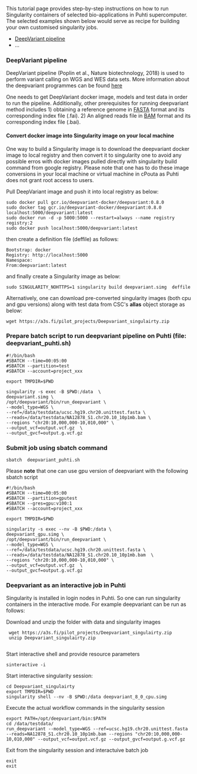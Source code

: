 This tutorial page  provides step-by-step instructions on how to run Singularity containers of selected bio-applications in Puhti supercomputer. The selected examples shown below would serve as recipe for building your own customised singularity jobs.  

   - [DeepVariant pipeline](#deepvariant-pipeline)
   - ...

### DeepVariant pipeline  ###

DeepVariant pipeline (Poplin et al., Nature biotechnology, 2018) is used  to perform variant calling on WGS and WES data sets. More information about the deepvariant programmes can be found [here](https://github.com/google/deepvariant) 

One needs to get DeepVariant docker image, models and test data in order to run the pipeline. Additionally, other prerequisites for running deepvariant method includes 1) obtaining a reference genome in [FASTA](https://en.wikipedia.org/wiki/FASTA_format) format and its corresponding index file (.fai). 2) An aligned reads file in [BAM](http://genome.sph.umich.edu/wiki/BAM) format and its corresponding index file (.bai).

#### Convert docker image into Singularity image on your local machine ####

One way to build a Singularity image is to download the deepvariant docker image to local registry and then convert it to singularity one to avoid any possible erros with docker images pulled directly with singularity build command from google registry. Please note that one has to do these image conversions in your local machine or virtual machine in cPouta as Puhti does not grant root access to users.

Pull DeepVariant image and push it into local registry as below:

```
sudo docker pull gcr.io/deepvariant-docker/deepvariant:0.8.0
sudo docker tag gcr.io/deepvariant-docker/deepvariant:0.8.0 localhost:5000/deepvariant:latest
sudo docker run -d -p 5000:5000 --restart=always --name registry registry:2
sudo docker push localhost:5000/deepvariant:latest
```

then create a definition file (deffile) as follows:

```
Bootstrap: docker
Registry: http://localhost:5000
Namespace:
From:deepvariant:latest
```
and finally create a Singularity image as below:

```
sudo SINGULARITY_NOHTTPS=1 singularity build deepvariant.simg  deffile
```
Alternatively, one can download  pre-converted singularity images (both cpu and gpu versions) along with test data from CSC's **allas** object storage as below:

```
wget https://a3s.fi/pilot_projects/Deepvariant_singulairty.zip
```


### Prepare batch script to run deepvariant pipeline on Puhti (file: deepvariant_puhti.sh)

```
#!/bin/bash
#SBATCH --time=00:05:00
#SBATCH --partition=test
#SBATCH --account=project_xxx

export TMPDIR=$PWD 

singularity -s exec -B $PWD:/data  \
deepvariant.simg \
/opt/deepvariant/bin/run_deepvariant \
--model_type=WGS \
--ref=/data/testdata/ucsc.hg19.chr20.unittest.fasta \
--reads=/data/testdata/NA12878_S1.chr20.10_10p1mb.bam \
--regions "chr20:10,000,000-10,010,000" \
--output_vcf=output.vcf.gz  \
--output_gvcf=output.g.vcf.gz
```

### Submit job using sbatch command

```
sbatch  deepvariant_puhti.sh
```

Please **note** that one can use gpu version of deepvariant with the following sbatch script 

```
#!/bin/bash
#SBATCH --time=00:05:00
#SBATCH --partition=gputest
#SBATCH --gres=gpu:v100:1
#SBATCH --account=project_xxx

export TMPDIR=$PWD

singularity -s exec --nv -B $PWD:/data \
deepvariant_gpu.simg \
/opt/deepvariant/bin/run_deepvariant \
--model_type=WGS \
--ref=/data/testdata/ucsc.hg19.chr20.unittest.fasta \
--reads=/data/testdata/NA12878_S1.chr20.10_10p1mb.bam  \
--regions "chr20:10,000,000-10,010,000" \
--output_vcf=output.vcf.gz  \
--output_gvcf=output.g.vcf.gz
```
### Deepvariant as an interactive job in Puhti
Singularity is installed in login nodes in Puhti. So one can run singularity containers in the interactive mode. For example deepvariant can be run as follows: 

Download and unzip the folder with data and singularity images
```
 wget https://a3s.fi/pilot_projects/Deepvariant_singulairty.zip   
 unzip Deepvariant_singulairty.zip
 
```
Start interactive shell and provide resource parameters
```
sinteractive -i

```
Start interactive singularity session:
```
cd Deepvariant_singulairty
export TMPDIR=$PWD
singularity shell --nv -B $PWD:/data deepvariant_8_0_cpu.simg

```
Execute the actual workflow commands in the singularity session
```
export PATH=/opt/deepvariant/bin:$PATH
cd /data/testdata/
run_deepvariant --model_type=WGS --ref=ucsc.hg19.chr20.unittest.fasta --reads=NA12878_S1.chr20.10_10p1mb.bam --regions "chr20:10,000,000-10,010,000" --output_vcf=output.vcf.gz --output_gvcf=output.g.vcf.gz
```
Exit from the singularity session and interactuive batch job

```
exit
exit
```
